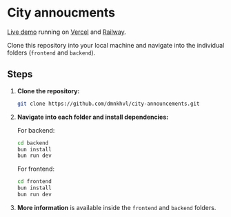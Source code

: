# City annoucments

[Live demo](https://city-announcements.vercel.app) running on [Vercel](http://vercel.com) and [Railway](http://railway.app).

Clone this repository into your local machine and navigate into the individual folders (`frontend` and `backend`).

## Steps

1. **Clone the repository:**

   ```bash
   git clone https://github.com/dmnkhvl/city-announcements.git
   ```

2. **Navigate into each folder and install dependencies:**

   For backend:

   ```bash
   cd backend
   bun install
   bun run dev
   ```

   For frontend:

   ```bash
   cd frontend
   bun install
   bun run dev
   ```

3. **More information** is available inside the `frontend` and `backend` folders.

